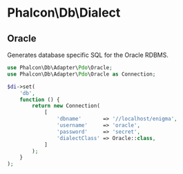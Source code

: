 # Phalcon\Db\Dialect

## Oracle

Generates database specific SQL for the Oracle RDBMS.

```php
use Phalcon\Db\Adapter\Pdo\Oracle;
use Phalcon\Db\Adapter\Pdo\Oracle as Connection;

$di->set(
    'db',
    function () {
        return new Connection(
            [
                'dbname'       => '//localhost/enigma',
                'username'     => 'oracle',
                'password'     => 'secret',
                'dialectClass' => Oracle::class,
            ]
        );
    }
);
```

